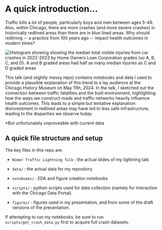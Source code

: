 # A quick introduction...

Traffic kills a _lot_ of people, particularly boys and men between ages 5-49. Also, within Chicago, there
are more crashes (and more severe crashes) in historically redlined areas than there are in blue lined
areas. Why should redlining -- a practice from 100 years ago -- impact health outcomes in modern times?

![Histogram showing showing the median total visible injuries from car crashes in 2022-2023 by Home Owners Loan Corporation grades (so A, B, C, and D). A and B graded areas had half as many median injuries as C and D graded areas]('https://github.com/bucketteOfIvy/traffic-talk/figures/injuries_per_redlined_areas.png')

This talk (and slightly messy repo) contains notebooks and data I used to provide a plausible explanation
of this trend to a lay audience at the Chicago History Museum on May 11th, 2024. In the talk, I sketched
out the connection between traffic fatalities and the built environment, highlighting how the ways we
construct roads and traffic networks heavily influence health outcomes. This leads to a simple but tentative
explanation: disinvestment in redlined areas may have led to less safe infrastructure, leading to the
disparities we observe today.

<p style='fontsize:5px'>*But unfortunately unproveable with current data</p>

## A quick file structure and setup

The key files in this repo are:

* `Wimer Traffic Lightning Talk` : the actual slides of my lightning talk

* `data/` : the actual data for my repository

* `notebooks/` : EDA and figure creation notebooks

* `scripts/` : python scripts used for data collection (namely for interaction with the Chicago Data Portal).

* `figures/` : figures used in my presentation, and from some of the draft versions of the presentation.

If attempting to run my notebooks, be sure to run `scripts/get_crash_data.py` first to acquire full crash datasets.

